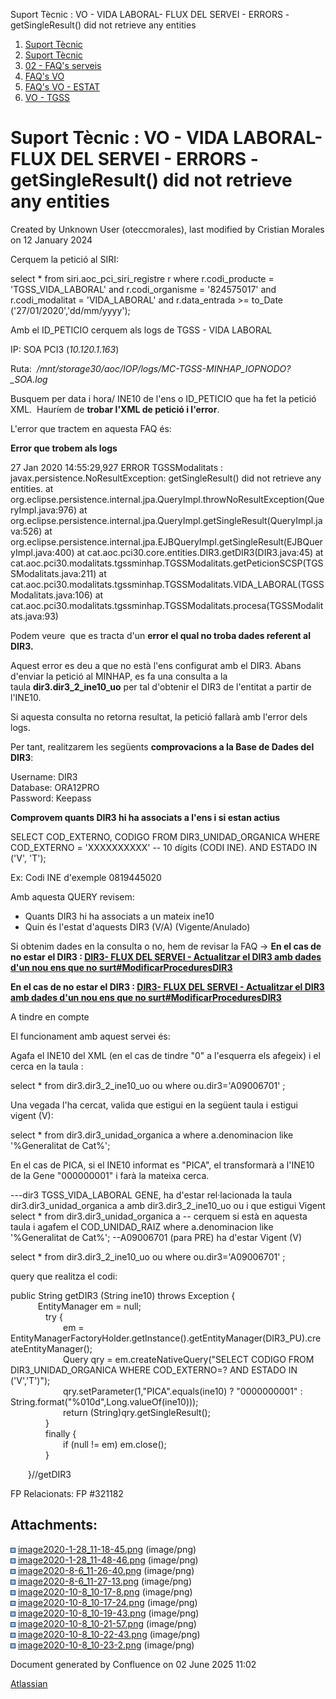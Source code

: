 Suport Tècnic : VO - VIDA LABORAL- FLUX DEL SERVEI - ERRORS - getSingleResult() did not retrieve any entities  

1.  [Suport Tècnic](index.html)
2.  [Suport Tècnic](13893782.html)
3.  [02 - FAQ's serveis](26313393.html)
4.  [FAQ's VO](28705575.html)
5.  [FAQ's VO - ESTAT](28705579.html)
6.  [VO - TGSS](VO---TGSS_36340977.html)

Suport Tècnic : VO - VIDA LABORAL- FLUX DEL SERVEI - ERRORS - getSingleResult() did not retrieve any entities
=============================================================================================================

Created by Unknown User (oteccmorales), last modified by Cristian Morales on 12 January 2024

  

Cerquem la petició al SIRI:

select \* from siri.aoc\_pci\_siri\_registre r
where r.codi\_producte = 'TGSS\_VIDA\_LABORAL'
and r.codi\_organisme = '824575017'
and r.codi\_modalitat = 'VIDA\_LABORAL'
and r.data\_entrada >= to\_Date ('27/01/2020','dd/mm/yyyy');

Amb el ID\_PETICIO cerquem als logs de TGSS - VIDA LABORAL

IP: SOA PCI3 (_10.120.1.163_)

Ruta:  _/mnt/storage30/aoc/IOP/logs/MC-TGSS-MINHAP\_IOPNODO?\_SOA.log_

Busquem per data i hora/ INE10 de l'ens o ID\_PETICIO que ha fet la petició XML.  Hauríem de **trobar l'XML de petició i l'error**.

L'error que tractem en aquesta FAQ és:

**Error que trobem als logs**

27 Jan 2020 14:55:29,927 ERROR TGSSModalitats : javax.persistence.NoResultException: getSingleResult() did not retrieve any entities.
        at org.eclipse.persistence.internal.jpa.QueryImpl.throwNoResultException(QueryImpl.java:976)
        at org.eclipse.persistence.internal.jpa.QueryImpl.getSingleResult(QueryImpl.java:526)
        at org.eclipse.persistence.internal.jpa.EJBQueryImpl.getSingleResult(EJBQueryImpl.java:400)
        at cat.aoc.pci30.core.entities.DIR3.getDIR3(DIR3.java:45)
        at cat.aoc.pci30.modalitats.tgssminhap.TGSSModalitats.getPeticionSCSP(TGSSModalitats.java:211)
        at cat.aoc.pci30.modalitats.tgssminhap.TGSSModalitats.VIDA\_LABORAL(TGSSModalitats.java:106)
        at cat.aoc.pci30.modalitats.tgssminhap.TGSSModalitats.procesa(TGSSModalitats.java:93)

Podem veure  que es tracta d'un **error el qual no troba dades referent al DIR3.**

Aquest error es deu a que no està l'ens configurat amb el DIR3. Abans d'enviar la petició al MINHAP, es fa una consulta a la taula **dir3.dir3\_2\_ine10\_uo** per tal d'obtenir el DIR3 de l'entitat a partir de l'INE10.

Si aquesta consulta no retorna resultat, la petició fallarà amb l'error dels logs.

Per tant, realitzarem les següents **comprovacions a la Base de Dades del DIR3**:

Username: DIR3  
Database: ORA12PRO  
Password: Keepass

**Comprovem quants DIR3 hi ha associats a l'ens i si estan actius**

SELECT COD\_EXTERNO, CODIGO
  FROM DIR3\_UNIDAD\_ORGANICA
 WHERE COD\_EXTERNO = 'XXXXXXXXXX' -- 10 dígits (CODI INE).
   AND ESTADO IN ('V', 'T');
 
Ex: Codi INE d'exemple 0819445020

Amb aquesta QUERY revisem:

*   Quants DIR3 hi ha associats a un mateix ine10
*   Quin és l'estat d'aquests DIR3 (V/A) (Vigente/Anulado)

Si obtenim dades en la consulta o no, hem de revisar la FAQ → **En el cas de no estar el DIR3 : [DIR3- FLUX DEL SERVEI - Actualitzar el DIR3 amb dades d'un nou ens que no surt#ModificarProceduresDIR3](64980222.html#DIR3FLUXDELSERVEIActualitzarelDIR3ambdadesd'unnouensquenosurt-ModificarProceduresDIR3)**

  

  

**En el cas de no estar el DIR3 : [DIR3- FLUX DEL SERVEI - Actualitzar el DIR3 amb dades d'un nou ens que no surt#ModificarProceduresDIR3](64980222.html#DIR3FLUXDELSERVEIActualitzarelDIR3ambdadesd'unnouensquenosurt-ModificarProceduresDIR3)**

  

A tindre en compte

El funcionament amb aquest servei és:

Agafa el INE10 del XML (en el cas de tindre "0" a l'esquerra els afegeix) i el cerca en la taula :

select \* from dir3.dir3\_2\_ine10\_uo ou
where ou.dir3='A09006701' ;

Una vegada l'ha cercat, valida que estigui en la següent taula i estigui vigent (V):

select \* from dir3.dir3\_unidad\_organica a 
where a.denominacion like '%Generalitat de Cat%'; 

En el cas de PICA, si el INE10 informat es "PICA", el transformarà a l'INE10 de la Gene "000000001" i farà la mateixa cerca.

\---dir3 TGSS\_VIDA\_LABORAL GENE, ha d'estar rel·lacionada la taula dir3.dir3\_unidad\_organica a amb dir3.dir3\_2\_ine10\_uo ou i que estigui Vigent
select \* from dir3.dir3\_unidad\_organica a  -- cerquem si està en aquesta taula i agafem el COD\_UNIDAD\_RAIZ
where a.denominacion like '%Generalitat de Cat%'; --A09006701 (para PRE)  ha d'estar Vigent (V)

select \* from dir3.dir3\_2\_ine10\_uo ou
where ou.dir3='A09006701' ;

query que realitza el codi:

public String getDIR3 (String ine10) throws Exception {  
      EntityManager em = null;  
    try {  
      em = EntityManagerFactoryHolder.getInstance().getEntityManager(DIR3\_PU).createEntityManager();  
      Query qry = em.createNativeQuery("SELECT CODIGO FROM DIR3\_UNIDAD\_ORGANICA WHERE COD\_EXTERNO=? AND ESTADO IN ('V','T')");  
      qry.setParameter(1,"PICA".equals(ine10) ? "0000000001" : String.format("%010d",Long.valueOf(ine10)));  
      return (String)qry.getSingleResult();        
    }  
    finally {  
      if (null != em) em.close();  
    }  
  
  }//getDIR3

  

  

  

  

FP Relacionats: FP #321182 

  

Attachments:
------------

![](images/icons/bullet_blue.gif) [image2020-1-28\_11-18-45.png](attachments/30870026/30870027.png) (image/png)  
![](images/icons/bullet_blue.gif) [image2020-1-28\_11-48-46.png](attachments/30870026/30870028.png) (image/png)  
![](images/icons/bullet_blue.gif) [image2020-8-6\_11-26-40.png](attachments/30870026/41518430.png) (image/png)  
![](images/icons/bullet_blue.gif) [image2020-8-6\_11-27-13.png](attachments/30870026/41518431.png) (image/png)  
![](images/icons/bullet_blue.gif) [image2020-10-8\_10-17-8.png](attachments/30870026/41519302.png) (image/png)  
![](images/icons/bullet_blue.gif) [image2020-10-8\_10-17-24.png](attachments/30870026/41519303.png) (image/png)  
![](images/icons/bullet_blue.gif) [image2020-10-8\_10-19-43.png](attachments/30870026/41519304.png) (image/png)  
![](images/icons/bullet_blue.gif) [image2020-10-8\_10-21-57.png](attachments/30870026/41519305.png) (image/png)  
![](images/icons/bullet_blue.gif) [image2020-10-8\_10-22-43.png](attachments/30870026/41519306.png) (image/png)  
![](images/icons/bullet_blue.gif) [image2020-10-8\_10-23-2.png](attachments/30870026/41519307.png) (image/png)  

Document generated by Confluence on 02 June 2025 11:02

[Atlassian](http://www.atlassian.com/)